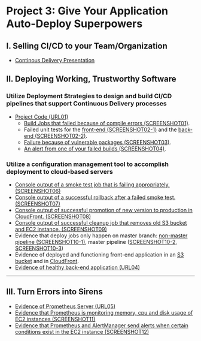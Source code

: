 # Project 3: Give Your Application Auto-Deploy Superpowers

## I. Selling CI/CD to your Team/Organization

+ [Continous Delivery Presentation](presentation.pdf)

## II. Deploying Working, Trustworthy Software

### Utilize Deployment Strategies to design and build CI/CD pipelines that support Continuous Delivery processes

+ [Project Code (URL01)](https://github.com/NawfalTachfine/UdaPeopleCICD)
  + [Build Jobs that failed because of compile errors (SCREENSHOT01)](assets/screenshot_01.pdf).
  + Failed unit tests for the [front-end (SCREENSHOT02-1)](assets/screenshot_02_1.pdf) and the [back-end (SCREENSHOT02-2)](assets/screenshot_02_2.pdf).
  + [Failure because of vulnerable packages (SCREENSHOT03)](assets/screenshot_03.pdf).
  + [An alert from one of your failed builds (SCREENSHOT04)](assets/screenshot_04.pdf).

### Utilize a configuration management tool to accomplish deployment to cloud-based servers

+ [Console output of a smoke test job that is failing appropriately. (SCREENSHOT06)](assets/screenshot_06.pdf)
+ [Console output of a successful rollback after a failed smoke test. (SCREENSHOT07)](assets/screenshot_07.pdf)
+ [Console output of successful promotion of new version to production in CloudFront. (SCREENSHOT08)](assets/screenshot_08.pdf)
+ [Console output of successful cleanup job that removes old S3 bucket and EC2 instance. (SCREENSHOT09)](assets/screenshot_09.pdf)
+ Evidence that deploy jobs only happen on master branch: [non-master pipeline (SCREENSHOT10-1)](assets/screenshot_10_1.pdf), master pipeline ([SCREENSHOT10-2](assets/screenshot_10_2.pdf), [SCREENSHOT10-3](assets/screenshot_10_3.pdf))
+ Evidence of deployed and functioning front-end application in an [S3 bucket](https://udapeople-c56e665.s3.eu-west-3.amazonaws.com/index.html) and in [CloudFront](d20fyhn4egfhdk.cloudfront.net).
+ [Evidence of healthy back-end application (URL04)](ec2-15-237-96-72.eu-west-3.compute.amazonaws.com)

---

## III. Turn Errors into Sirens

+ [Evidence of Prometheus Server (URL05)](www.google.com)
+ [Evidence that Prometheus is monitoring memory, cpu and disk usage of EC2 instances (SCREENSHOT11)](assets/screenshot_11.pdf)
+ [Evidence that Prometheus and AlertManager send alerts when certain conditions exist in the EC2 instance (SCREENSHOT12)](assets/screenshot_12.pdf)
